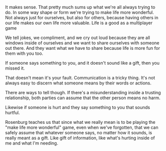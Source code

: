 It makes sense. That pretty much sums up what we're all always trying to do. In some way shape or form we're trying to make life more wonderful. Not always just for ourselves, but also for others, because having others in our life makes our own life more valuable. Life is a good as a multiplayer game



We tell jokes, we compliment, and we cry out loud because they are all windows inside of ourselves and we want to share ourselves with someone out there. And they want what we have to share because life is more fun for them with you too.

If someone says something to you, and it doesn't sound like a gift, then you missed it.

That doesn't mean it's your fault. Communication is a tricky thing. It's not always easy to discern what someone means by their words or actions.

There are ways to tell though. If there's a misunderstanding inside a trusting relationship, both parties can assume that the other person means no harm.

Likewise if someone is hurt and they say something to you that sounds hurtful.



Rosenburg teaches us that since what we really mean is to be playing the "make life more wonderful" game, even when we've forgotten, that we can safely assume that whatever someone says, no matter how it sounds, is really meant as a gift. Like gift of information, like what's hurting inside of me and what I'm needing.
